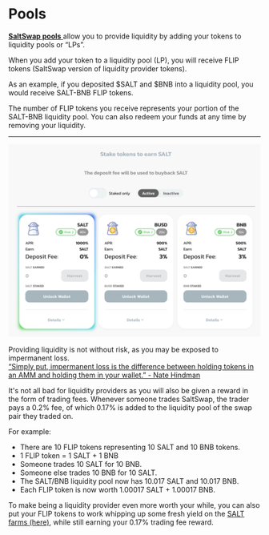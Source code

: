 # Pools

[**SaltSwap pools** ](https://exchange.saltswap.finance/#/pool)allow you to provide liquidity by adding your tokens to liquidity pools or “LPs”.

When you add your token to a liquidity pool \(LP\), you will receive FLIP tokens \(SaltSwap version of liquidity provider tokens\).

As an example, if you deposited $SALT and $BNB into a liquidity pool, you would receive SALT-BNB FLIP tokens.

The number of FLIP tokens you receive represents your portion of the SALT-BNB liquidity pool. You can also redeem your funds at any time by removing your liquidity.

---

![SaltSwap Pools UI](../.gitbook/assets/pools.png)

Providing liquidity is not without risk, as you may be exposed to impermanent loss.  
[“Simply put, impermanent loss is the difference between holding tokens in an AMM and holding them in your wallet.” - Nate Hindman](https://blog.bancor.network/beginners-guide-to-getting-rekt-by-impermanent-loss-7c9510cb2f22)

It's not all bad for liquidity providers as you will also be given a reward in the form of trading fees. Whenever someone trades SaltSwap, the trader pays a 0.2% fee, of which 0.17% is added to the liquidity pool of the swap pair they traded on.

For example:

- There are 10 FLIP tokens representing 10 SALT and 10 BNB tokens.
- 1 FLIP token = 1 SALT + 1 BNB
- Someone trades 10 SALT for 10 BNB.
- Someone else trades 10 BNB for 10 SALT.
- The SALT/BNB liquidity pool now has 10.017 SALT and 10.017 BNB.
- Each FLIP token is now worth 1.00017 SALT + 1.00017 BNB.

To make being a liquidity provider even more worth your while, you can also put your FLIP tokens to work whipping up some fresh yield on the [SALT farms \(here\)](https://saltswap.finance/farms), while still earning your 0.17% trading fee reward.
